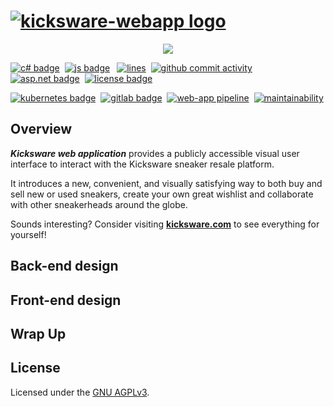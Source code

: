 # [![kicksware-webapp logo][]][Kicksware url]

<p align="center">
	<a href="https://kicksware.com">
		<img src="https://img.shields.io/website?label=Visit%20website&down_message=unavailable&up_color=teal&up_message=kicksware.com%20%7C%20online&url=https%3A%2F%2Fkicksware.com">
	</a>
</p>

[![c# badge]](https://docs.microsoft.com/dotnet/csharp)&nbsp;
[![js badge]](https://jamstack.org)&ensp;
[![lines][lines counter]](https://github.com/timoth-y/kicksware-web-app)&nbsp;
[![github commit activity][commit activity badge]][repo commit activity]&nbsp;
[![asp.net badge]](https://dotnet.microsoft.com/apps/aspnet)&nbsp;
[![license badge]](https://www.gnu.org/licenses/agpl-3.0)

[![kubernetes badge]](https://kubernetes.io)&nbsp;
[![gitlab badge]](https://ci.kicksware.com/kicksware/kicksware-web-app)&nbsp;
[![web-app pipeline]](https://ci.kicksware.com/kicksware/web-app/-/commits/master)&nbsp;
[![maintainability][maintainability badge]][maintainability source]

## Overview

_**Kicksware web application**_ provides a publicly accessible visual user interface to interact with the Kicksware sneaker resale platform.

It introduces a new, convenient, and visually satisfying way to both buy and sell new or used sneakers, create your own great wishlist and collaborate with other sneakerheads around the globe.

Sounds interesting? Consider visiting [**kicksware.com**][kicksware url] to see everything for yourself!

## Back-end design

## Front-end design

## Wrap Up

## License

Licensed under the [GNU AGPLv3][license file].

[kicksware-webapp logo]: https://ci.kicksware.com/kicksware/web-app/-/raw/master/assets/kicksware-webapp-logo.png
[kicksware url]: https://kicksware.com


[Website badge]: https://img.shields.io/website?label=Visit%20website&down_message=unavailable&up_color=teal&up_message=kicksware.com%20%7C%20online&url=https%3A%2F%2Fkicksware.com
[c# badge]: https://img.shields.io/badge/Code-C%23-informational?style=flat&logo=c-sharp&logoColor=white&color=1E9E25
[js badge]: https://img.shields.io/badge/Code-JavaScript-informational?style=flat&logo=javascript&logoColor=white&color=F7E018
[commit activity badge]: https://img.shields.io/github/commit-activity/m/timoth-y/kicksware-web-app?label=Commit%20activity&color=teal
[repo commit activity]: https://github.com/timoth-y/kicksware-web-app/graphs/commit-activity
[lines counter]: https://img.shields.io/tokei/lines/github/timoth-y/kicksware-web-app?color=teal&label=Lines
[asp.net badge]: https://img.shields.io/badge/Framework-ASP.NET%20Core-informational?style=flat&logo=.net&logoColor=white&color=teal
[license badge]: https://img.shields.io/badge/License-AGPL%20v3-blue.svg?color=teal
[architecture badge]: https://img.shields.io/badge/Architecture-Microservices-informational?style=flat&logo=opslevel&logoColor=white&color=teal
[kubernetes badge]: https://img.shields.io/badge/DevOps-Kubernetes-informational?style=flat&logo=kubernetes&logoColor=white&color=316DE6
[gitlab badge]: https://img.shields.io/badge/CI-Gitlab_CE-informational?style=flat&logo=gitlab&logoColor=white&color=FCA326
[web-app pipeline]: https://ci.kicksware.com/kicksware/web-app/badges/master/pipeline.svg?key_text=Web%20App%20|%20pipeline&key_width=115
[maintainability badge]: https://api.codeclimate.com/v1/badges/225b52efad204b10fc2d/maintainability
[maintainability source]: https://codeclimate.com/github/timoth-y/kicksware-web-app/maintainability

[license file]: https://github.com/timoth-y/kicksware-platform/blob/master/LICENSE